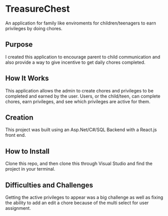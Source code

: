# TreasureChest
An application for family like enviroments for children/teenagers to earn privileges by doing chores.

## Purpose
I created this application to encourage parent to child communication and also provide a way to give incentive to get daily chores completed. 

## How It Works
This application allows the admin to create chores and privileges to be completed and earned by the user. Users, or the child/teen, can complete chores, earn privileges, and see which privileges are active for them.
## Creation
This project was built using an Asp.Net/C#/SQL Backend with a React.js front end. 
## How to Install 
Clone this repo, and then clone this through Visual Studio and find the project in your terminal. 
## Difficulties and Challenges
Getting the active privileges to appear was a big challenge as well as fixing the ability to add an edit a chore because of the multi select for user assignment. 
